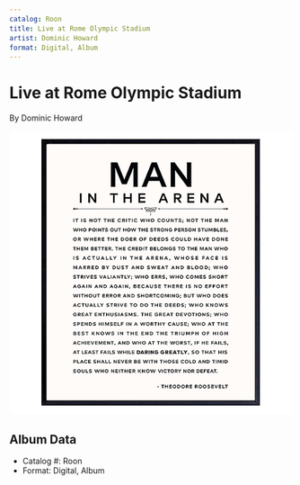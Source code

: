 ```yaml
---
catalog: Roon
title: Live at Rome Olympic Stadium
artist: Dominic Howard
format: Digital, Album
---
```


# Live at Rome Olympic Stadium

By Dominic Howard

![](../../assets/albumcovers/Dominic_Howard-Live_at_Rome_Olympic_Stadium.png)

## Album Data

- Catalog #: Roon
- Format: Digital, Album

